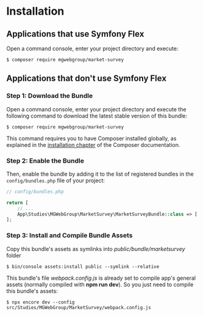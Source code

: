 Installation
============

Applications that use Symfony Flex
----------------------------------

Open a command console, enter your project directory and execute:

```console
$ composer require mgwebgroup/market-survey
```

Applications that don't use Symfony Flex
----------------------------------------

### Step 1: Download the Bundle

Open a command console, enter your project directory and execute the
following command to download the latest stable version of this bundle:

```console
$ composer require mgwebgroup/market-survey
```

This command requires you to have Composer installed globally, as explained
in the [installation chapter](https://getcomposer.org/doc/00-intro.md)
of the Composer documentation.

### Step 2: Enable the Bundle

Then, enable the bundle by adding it to the list of registered bundles
in the `config/bundles.php` file of your project:

```php
// config/bundles.php

return [
    // ...
    App\Studies\MGWebGroup\MarketSurvey\MarketSurveyBundle::class => ['all' => true],
];
```

### Step 3: Install and Compile Bundle Assets
Copy this bundle's assets as symlinks into *public/bundle/marketsurvey* folder 
```console
$ bin/console assets:install public --symlink --relative
```
This bundle's file *webpack.config.js* is already set to compile app's general assets (normally compiled with **npm run dev**). So you just need to compile this bundle's assets: 
```console
$ npx encore dev --config src/Studies/MGWebGroup/MarketSurvey/webpack.config.js
```